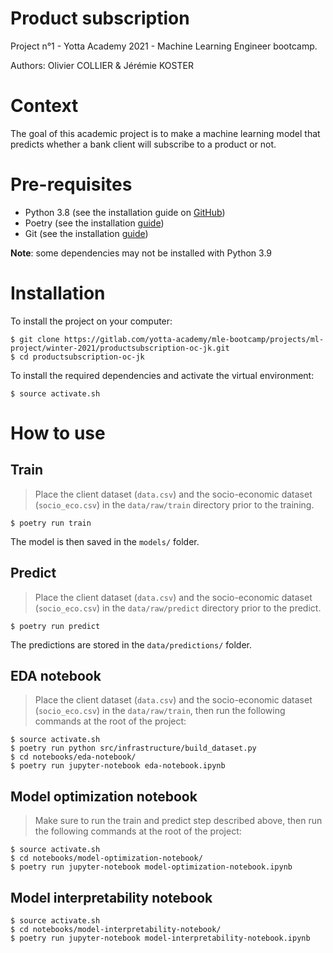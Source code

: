 Product subscription
==============================

Project n°1 - Yotta Academy 2021 - Machine Learning Engineer bootcamp.

Authors: Olivier COLLIER & Jérémie KOSTER

# Context

The goal of this academic project is to make a machine learning model that predicts whether a bank client will subscribe to a product or not.

# Pre-requisites

- Python 3.8 (see the installation guide on [GitHub](https://github.com/pyenv/pyenv))
- Poetry (see the installation [guide](https://python-poetry.org/docs/#installation))
- Git (see the installation [guide](https://git-scm.com/book/fr/v2/D%C3%A9marrage-rapide-Installation-de-Git))

**Note**: some dependencies may not be installed with Python 3.9

# Installation

To install the project on your computer:

    $ git clone https://gitlab.com/yotta-academy/mle-bootcamp/projects/ml-project/winter-2021/productsubscription-oc-jk.git
    $ cd productsubscription-oc-jk

To install the required dependencies and activate the virtual environment:

    $ source activate.sh

# How to use

## Train

> Place the client dataset (`data.csv`) and the socio-economic dataset (`socio_eco.csv`) in the `data/raw/train` directory prior to the training.

    $ poetry run train

The model is then saved in the `models/` folder.

## Predict

> Place the client dataset (`data.csv`) and the socio-economic dataset (`socio_eco.csv`) in the `data/raw/predict` directory prior to the predict.

    $ poetry run predict

The predictions are stored in the `data/predictions/` folder.

## EDA notebook

> Place the client dataset (`data.csv`) and the socio-economic dataset (`socio_eco.csv`) in the `data/raw/train`, then run the following commands at the root of the project:

    $ source activate.sh
    $ poetry run python src/infrastructure/build_dataset.py
    $ cd notebooks/eda-notebook/
    $ poetry run jupyter-notebook eda-notebook.ipynb

## Model optimization notebook

> Make sure to run the train and predict step described above, then run the following commands at the root of the project:

    $ source activate.sh
    $ cd notebooks/model-optimization-notebook/
    $ poetry run jupyter-notebook model-optimization-notebook.ipynb

## Model interpretability notebook

    $ source activate.sh
    $ cd notebooks/model-interpretability-notebook/
    $ poetry run jupyter-notebook model-interpretability-notebook.ipynb